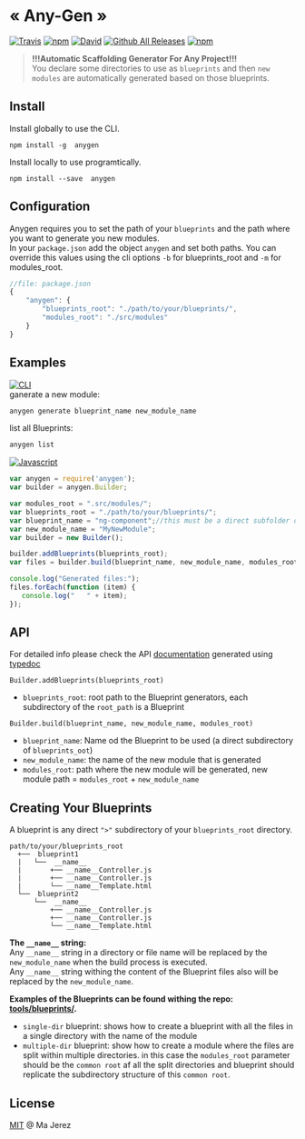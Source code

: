 # &laquo; Any-Gen &raquo;
[![Travis](https://img.shields.io/travis/M-jerez/any-generator.svg?style=flat-square)]()
[![npm](https://img.shields.io/npm/v/npm.svg?maxAge=2592000?style=flat-square)]()
[![David](https://img.shields.io/david/M-jerez/any-generator.svg?maxAge=2592000?style=flat-square)]()
[![Github All Releases](https://img.shields.io/github/downloads/M-jerez/any-generator/total.svg?maxAge=2592000?style=flat-square)]()
[![npm](https://img.shields.io/npm/l/express.svg?maxAge=2592000?style=flat-square)]()

> **!!!Automatic Scaffolding Generator For Any Project!!!**  
> You declare some directories to use as `blueprints` and then `new modules` are automatically generated based on those blueprints.

## Install

Install globally  to use the CLI.

```
npm install -g  anygen
```

Install locally  to use programtically.

```
npm install --save  anygen
```

## Configuration

Anygen requires you to set the path of your `blueprints` and the path where you want to generate you new modules.  
In your `package.json` add the object `anygen` and set both paths. You can override this values using the cli options `-b` for blueprints_root and `-m` for modules_root.

```js
//file: package.json
{
	"anygen": {
		"blueprints_root": "./path/to/your/blueprints/",
		"modules_root": "./src/modules"
	}
}

```

## Examples

[![CLI](https://img.shields.io/badge/use--via-CLI-orange.svg)]()  
ganerate a new module:
```bash
anygen generate blueprint_name new_module_name
```

list all Blueprints:
```bash
anygen list
```

[![Javascript](https://img.shields.io/badge/use--via-Javascript-yellow.svg)]()  
```js
var anygen = require('anygen');
var builder = anygen.Builder;

var modules_root = ".src/modules/";
var blueprints_root = "./path/to/your/blueprints/";
var blueprint_name = "ng-component";//this must be a direct subfolder of blueprints_root path (an existing blueprint).
var new_module_name = "MyNewModule";
var builder = new Builder();

builder.addBlueprints(blueprints_root);
var files = builder.build(blueprint_name, new_module_name, modules_root);

console.log("Generated files:");
files.forEach(function (item) {
   console.log("   " + item);
});
```


## API

For detailed info please check the API [documentation](https://m-jerez.github.io/any-generator/) generated using [typedoc](https://www.npmjs.com/package/typedoc)  

`Builder.addBlueprints(blueprints_root)`
* `blueprints_root`: root path to the Blueprint generators, each subdirectory of the `root_path` is a Blueprint

`Builder.build(blueprint_name, new_module_name, modules_root)`
* `blueprint_name`: Name od the Blueprint to be used (a direct subdirectory of `blueprints_oot`)
* `new_module_name`: the name of the new module that is generated
* `modules_root`: path where the new module will be generated, new module path = `modules_root` + `new_module_name`


## Creating Your Blueprints

A blueprint is any direct `">"` subdirectory of your `blueprints_root` directory.

	path/to/your/blueprints_root
	  +──  blueprint1
	  |   └──  __name__
	  |       +── __name__Controller.js
	  |       +── __name__Controller.js
	  |       └── __name__Template.html
	  └──  blueprint2
	      └──  __name__
	          +── __name__Controller.js
	          +── __name__Controller.js
	          └── __name__Template.html



**The `__name__` string:**  
Any `__name__` string in a directory or file name will be replaced by the `new_module_name` when the build process is executed.  
Any `__name__` string withing the content of the Blueprint files also will be replaced by the `new_module_name`.


**Examples of the Blueprints can be found withing the repo: [tools/blueprints/](https://github.com/M-jerez/any-generator/tree/master/tools/blueprints).** 
* `single-dir` blueprint: shows how to create a blueprint with all the files in a single directory with the name of the module
* `multiple-dir` blueprint: show how to create a module where the files are split within multiple directories. in this case the `modules_root` parameter 
should be the `common root` af all the split directories and blueprint should replicate the subdirectory structure of this `common root`. 

## License

[MIT](http://en.wikipedia.org/wiki/MIT_License) @ Ma Jerez
